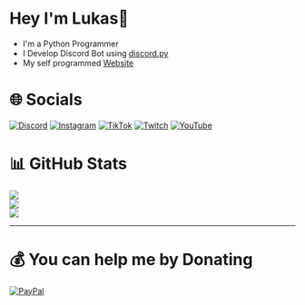 # Hey I'm Lukas👋 
- I'm a Python Programmer
- I Develop Discord Bot using [discord.py](https://github.com/Rapptz/discord.py)
- My self programmed [Website](https://lukas9627.de/)

# 🌐 Socials
[![Discord](https://img.shields.io/badge/Discord-%237289DA.svg?logo=discord&logoColor=white)](https://discord.gg/https://discord.gg/DnJjec3KcP) [![Instagram](https://img.shields.io/badge/Instagram-%23E4405F.svg?logo=Instagram&logoColor=white)](https://instagram.com) [![TikTok](https://img.shields.io/badge/TikTok-%23000000.svg?logo=TikTok&logoColor=white)](https://tiktok.com) [![Twitch](https://img.shields.io/badge/Twitch-%239146FF.svg?logo=Twitch&logoColor=white)](https://twitch.tv) [![YouTube](https://img.shields.io/badge/YouTube-%23FF0000.svg?logo=YouTube&logoColor=white)](https://youtube.com/@lukasz9627) 

# 📊 GitHub Stats
![](https://github-readme-stats.vercel.app/api?username=x10Lukas&theme=radical&hide_border=false&include_all_commits=false&count_private=true&show_icons=true&hide=stars)<br/>
![](https://github-readme-streak-stats.herokuapp.com/?user=x10Lukas&theme=radical&hide_border=false)<br/>
![](https://github-readme-stats.vercel.app/api/top-langs/?username=x10Lukas&theme=radical&hide_border=false&include_all_commits=false&count_private=true&layout=compact)

---

# 💰 You can help me by Donating
[![PayPal](https://img.shields.io/badge/PayPal-00457C?style=for-the-badge&logo=paypal&logoColor=white)](https://paypal.me/lukasbotservices) 

<!-- Proudly created with GPRM ( https://gprm.itsvg.in ) -->
